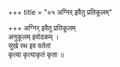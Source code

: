+++
title = "०५ अग्निर् इवैतु प्रतिकूलम्"

+++
अग्निर् इवैतु प्रतिकूलम्  
अनुकूलम् इवोदकम् ।  
सुखे रथ इव वर्ततां  
कृत्या कृत्याकृतं कृता ॥